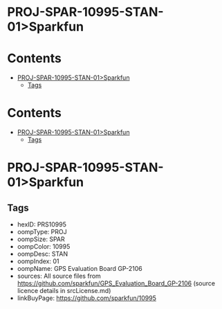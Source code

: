
PROJ-SPAR-10995-STAN-01>Sparkfun
================================

Contents
========

* [PROJ-SPAR-10995-STAN-01>Sparkfun](#proj-spar-10995-stan-01sparkfun)
	* [Tags](#tags)

Contents
========

* [PROJ-SPAR-10995-STAN-01>Sparkfun](#proj-spar-10995-stan-01sparkfun)
	* [Tags](#tags)

# PROJ-SPAR-10995-STAN-01>Sparkfun

## Tags

- hexID: PRS10995
- oompType: PROJ
- oompSize: SPAR
- oompColor: 10995
- oompDesc: STAN
- oompIndex: 01
- oompName: GPS Evaluation Board GP-2106
- sources: All source files from https://github.com/sparkfun/GPS_Evaluation_Board_GP-2106 (source licence details in srcLicense.md)
- linkBuyPage: https://github.com/sparkfun/10995
